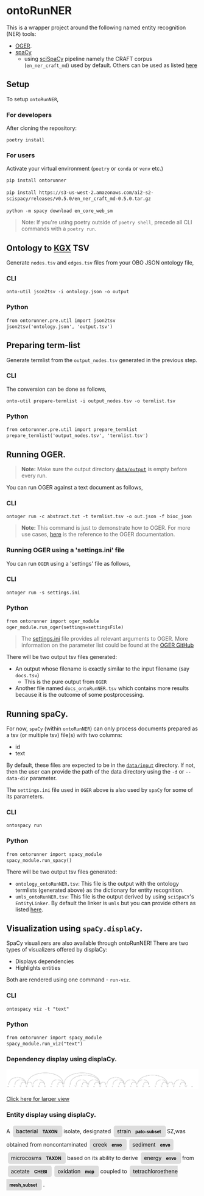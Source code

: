 # ontoRunNER

This is a wrapper project around the following named entity recognition (NER) tools:
 - [OGER](https://github.com/OntoGene/OGER).
 - [spaCy](https://spacy.io)
   - using [sciSpaCy](https://scispacy.apps.allenai.org) pipeline 
   namely the CRAFT corpus (`en_ner_craft_md`) used by default. Others can be used as listed [here](https://github.com/allenai/scispacy#available-models)



## Setup
To setup `ontoRunNER`,
### For developers

After cloning the repository:
```
poetry install
```
### For users

Activate your virtual environment (`poetry` or `conda` or `venv` etc.)
```
pip install ontorunner

pip install https://s3-us-west-2.amazonaws.com/ai2-s2-scispacy/releases/v0.5.0/en_ner_craft_md-0.5.0.tar.gz

python -m spacy download en_core_web_sm
```
> Note: If you're using poetry outside of `poetry shell`, precede all CLI commands with a `poetry run`.

## Ontology to [KGX](https://github.com/biolink/kgx) TSV

Generate `nodes.tsv` and `edges.tsv` files from your OBO JSON ontology file,

### CLI
```
onto-util json2tsv -i ontology.json -o output
```
### Python
```
from ontorunner.pre.util import json2tsv
json2tsv('ontology.json', 'output.tsv')
```

## Preparing term-list

Generate termlist from the `output_nodes.tsv` generated in the previous step.
### CLI
The conversion can be done as follows,
```
onto-util prepare-termlist -i output_nodes.tsv -o termlist.tsv
```

### Python
```
from ontorunner.pre.util import prepare_termlist
prepare_termlist('output_nodes.tsv', 'termlist.tsv')
```

## Running OGER.

> **Note:** Make sure the output directory [`data/output`](https://github.com/monarch-initiative/ontorunner/tree/master/data/output) is empty before every run.

You can run OGER against a text document as follows,

### CLI
```
ontoger run -c abstract.txt -t termlist.tsv -o out.json -f bioc_json
```

> **Note:** This command is just to demonstrate how to OGER.
> For more use cases, [here](https://github.com/OntoGene/OGER/wiki/run)
> is the reference to the OGER documentation.

### Running OGER using a 'settings.ini' file

You can run `OGER` using a 'settings' file as follows,

### CLI
```
ontoger run -s settings.ini
```

### Python
```
from ontorunner import oger_module
oger_module.run_oger(settings=settingsFile)
```
> The [settings.ini](https://github.com/monarch-initiative/ontorunner/blob/master/ontorunner/settings.ini) file provides all relevant arguments to OGER. More information on the parameter list could be found at the [OGER GitHub](https://github.com/OntoGene/OGER/wiki/run#parameter-index)

There will be two output tsv files generated:
 - An output whose filename is exactly similar to the input filename (say `docs.tsv`)
     - This is the pure output from `OGER`
 - Another file named `docs_ontoRunNER.tsv` which contains more results because it is the outcome of some postprocessing.

## Running spaCy.
For now, `spaCy` (within `ontoRunNER`) can only process documents prepared as a tsv 
(or multiple tsv) file(s) with two columns:
 - id
 - text

By default, these files are expected to be in the [`data/input`](https://github.com/monarch-initiative/ontorunner/tree/master/data/input) directory. If not, then the user can provide the path of the data directory using the `-d` or `--data-dir` parameter.

The `settings.ini` file used in `OGER` above is also used by `spaCy` for some of its parameters.
 ### CLI
```
ontospacy run
```

### Python
```
from ontorunner import spacy_module
spacy_module.run_spacy()
```
There will be two output tsv files generated:
 - `ontology_ontoRunNER.tsv`: This file is the output with the ontology termlists (generated above) as the dictionary for entity recognition.
 - `umls_ontoRunNER.tsv`: This file is the output derived by using `sciSpaCY`'s `EntityLinker`. By default the linker is `umls` but you can provide others as listed [here](https://github.com/allenai/scispacy#entitylinker).

 ## Visualization using `spaCy.displaCy`.

SpaCy visualizers are also available through ontoRunNER! There are two types of visualizers offered by displaCy:
 - Displays dependencies
 - Highlights entities

Both are rendered using one command - `run-viz`.
 ### CLI
```
ontospacy viz -t "text" 
```

### Python
```
from ontorunner import spacy_module
spacy_module.run_viz("text")
```
 ### Dependency display using displaCy.

 ![Sentence Dependency](../../data/images/example_dependency.svg)

 [Click here for larger view](../../data/images/example_dependency.svg)

 ### Entity display using displaCy. 

<html>
<div class="entities" style="line-height: 2.5; direction: ltr">
A
<mark class="entity" style="background: #ddd; padding: 0.45em 0.6em; margin: 0 0.25em; line-height: 1; border-radius: 0.35em;">
    bacterial
    <span style="font-size: 0.8em; font-weight: bold; line-height: 1; border-radius: 0.35em; vertical-align: middle; margin-left: 0.5rem">TAXON</span>
</mark>
 isolate, designated 
<mark class="entity" style="background: #ddd; padding: 0.45em 0.6em; margin: 0 0.25em; line-height: 1; border-radius: 0.35em;">
    strain
    <span style="font-size: 0.8em; font-weight: bold; line-height: 1; border-radius: 0.35em; vertical-align: middle; margin-left: 0.5rem">pato-subset</span>
</mark>
 SZ,was obtained from noncontaminated 
<mark class="entity" style="background: #ddd; padding: 0.45em 0.6em; margin: 0 0.25em; line-height: 1; border-radius: 0.35em;">
    creek
    <span style="font-size: 0.8em; font-weight: bold; line-height: 1; border-radius: 0.35em; vertical-align: middle; margin-left: 0.5rem">envo</span>
</mark>
 
<mark class="entity" style="background: #ddd; padding: 0.45em 0.6em; margin: 0 0.25em; line-height: 1; border-radius: 0.35em;">
    sediment
    <span style="font-size: 0.8em; font-weight: bold; line-height: 1; border-radius: 0.35em; vertical-align: middle; margin-left: 0.5rem">envo</span>
</mark>
 
<mark class="entity" style="background: #ddd; padding: 0.45em 0.6em; margin: 0 0.25em; line-height: 1; border-radius: 0.35em;">
    microcosms
    <span style="font-size: 0.8em; font-weight: bold; line-height: 1; border-radius: 0.35em; vertical-align: middle; margin-left: 0.5rem">TAXON</span>
</mark>
 based on its ability to derive 
<mark class="entity" style="background: #ddd; padding: 0.45em 0.6em; margin: 0 0.25em; line-height: 1; border-radius: 0.35em;">
    energy
    <span style="font-size: 0.8em; font-weight: bold; line-height: 1; border-radius: 0.35em; vertical-align: middle; margin-left: 0.5rem">envo</span>
</mark>
 from 
<mark class="entity" style="background: #ddd; padding: 0.45em 0.6em; margin: 0 0.25em; line-height: 1; border-radius: 0.35em;">
    acetate
    <span style="font-size: 0.8em; font-weight: bold; line-height: 1; border-radius: 0.35em; vertical-align: middle; margin-left: 0.5rem">CHEBI</span>
</mark>
 
<mark class="entity" style="background: #ddd; padding: 0.45em 0.6em; margin: 0 0.25em; line-height: 1; border-radius: 0.35em;">
    oxidation
    <span style="font-size: 0.8em; font-weight: bold; line-height: 1; border-radius: 0.35em; vertical-align: middle; margin-left: 0.5rem">mop</span>
</mark>
 coupled to 
<mark class="entity" style="background: #ddd; padding: 0.45em 0.6em; margin: 0 0.25em; line-height: 1; border-radius: 0.35em;">
    tetrachloroethene
    <span style="font-size: 0.8em; font-weight: bold; line-height: 1; border-radius: 0.35em; vertical-align: middle; margin-left: 0.5rem">mesh_subset</span>
</mark>
.</div>
</html>
